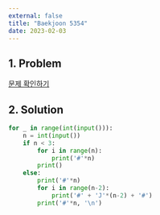 ```yaml
---
external: false
title: "Baekjoon 5354"
date: 2023-02-03
---
```


## 1. Problem

[문제 확인하기](https://www.acmicpc.net/problem/5354)

## 2. Solution

```python
for _ in range(int(input())):
    n = int(input())
    if n < 3:
        for i in range(n):
            print('#'*n)
        print()
    else:
        print('#'*n)
        for i in range(n-2):
            print('#' + 'J'*(n-2) + '#')
        print('#'*n, '\n')
```
